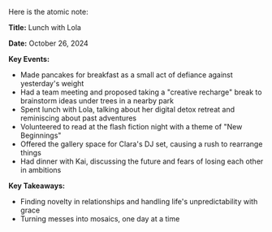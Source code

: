 Here is the atomic note:

**Title:** Lunch with Lola

**Date:** October 26, 2024

**Key Events:**

* Made pancakes for breakfast as a small act of defiance against yesterday's weight
* Had a team meeting and proposed taking a "creative recharge" break to brainstorm ideas under trees in a nearby park
* Spent lunch with Lola, talking about her digital detox retreat and reminiscing about past adventures
* Volunteered to read at the flash fiction night with a theme of "New Beginnings"
* Offered the gallery space for Clara's DJ set, causing a rush to rearrange things
* Had dinner with Kai, discussing the future and fears of losing each other in ambitions

**Key Takeaways:**

* Finding novelty in relationships and handling life's unpredictability with grace
* Turning messes into mosaics, one day at a time